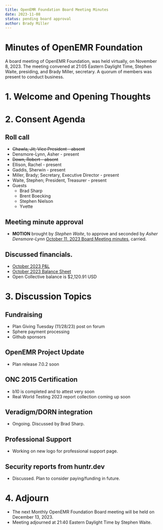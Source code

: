 ```yaml
---
title: OpenEMR Foundation Board Meeting Minutes
date: 2023-11-08
status: pending board approval
author: Brady Miller
---
```


# Minutes of OpenEMR Foundation

A board meeting of OpenEMR Foundation, was held virtually, on November 8, 2023. The meeting convened at 21:05 Eastern Daylight Time, Stephen Waite, presiding, and Brady Miller, secretary. A quorum of members was present to conduct business.

# 1. Welcome and Opening Thoughts

# 2. Consent Agenda
## Roll call
  - ~~Chawla, Jit; Vice President - absent~~
  - Densmore-Lynn, Asher - present
  - ~~Down, Robert - absent~~
  - Ellison, Rachel - present
  - Gaddis, Sherwin - present
  - Miller, Brady; Secretary, Executive Director - present
  - Waite, Stephen; President, Treasurer - present
  - Guests
    - Brad Sharp
    - Brent Boecking
    - Stephen Nielson
    - Yvette
## Meeting minute approval
  - **MOTION** brought by _Stephen Waite_, to approve and seconded by _Asher Densmore-Lynn_ [October 11, 2023 Board Meeting minutes](https://github.com/openemr/foundation-minutes/blob/master/2023-10-11-Board.md), carried.

## Discussed financials.
  - [October 2023 P&L](https://community.open-emr.org/uploads/short-url/rygKYc4BfRqiMjhMeC2LyOQMWbq.pdf)
  - [October 2023 Balance Sheet](https://community.open-emr.org/uploads/short-url/bNI0oFDs5sSKvkNIBWJ11ep5qWk.pdf)
  - Open Collective balance is $2,120.91 USD

# 3. Discussion Topics

## Fundraising
  - Plan Giving Tuesday (11/28/23) post on forum 
  - Sphere payment processing
  - Github sponsors

## OpenEMR Project Update
  - Plan release 7.0.2 soon

## ONC 2015 Certification
  - b10 is completed and to attest very soon
  - Real World Testing 2023 report collection coming up soon

## Veradigm/DORN integration
  - Ongoing. Discussed by Brad Sharp.

## Professional Support
  - Working on new logo for professional support page.

## Security reports from huntr.dev
  - Discussed. Plan to consider paying/funding in future.

# 4. Adjourn
  - The next Monthly OpenEMR Foundation Board meeting will be held on December 13, 2023.
  - Meeting adjourned at 21:40 Eastern Daylight Time by Stephen Waite.
  
